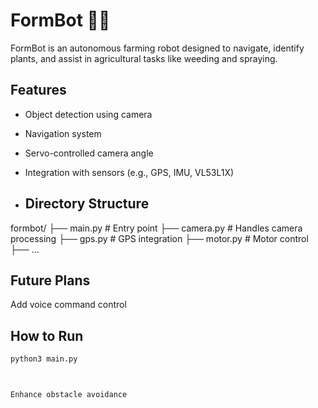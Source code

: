 # FormBot 🤖🌱

FormBot is an autonomous farming robot designed to navigate, identify plants, and assist in agricultural tasks like weeding and spraying.

## Features
- Object detection using camera
- Navigation system
- Servo-controlled camera angle
- Integration with sensors (e.g., GPS, IMU, VL53L1X)

-  ## Directory Structure
formbot/
├── main.py           # Entry point
├── camera.py         # Handles camera processing
├── gps.py            # GPS integration
├── motor.py          # Motor control
├── ...

## Future Plans
Add voice command control

## How to Run
```bash
python3 main.py



Enhance obstacle avoidance

